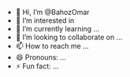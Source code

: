 - 👋 Hi, I’m @BahozOmar
- 👀 I’m interested in 
- 🌱 I’m currently learning ...
- 💞️ I’m looking to collaborate on ...
- 📫 How to reach me ...
- 😄 Pronouns: ...
- ⚡ Fun fact: ...

<!---
BahozOmar/BahozOmar is a ✨ special ✨ repository because its `README.md` (this file) appears on your GitHub profile.
You can click the Preview link to take a look at your changes.
--->
